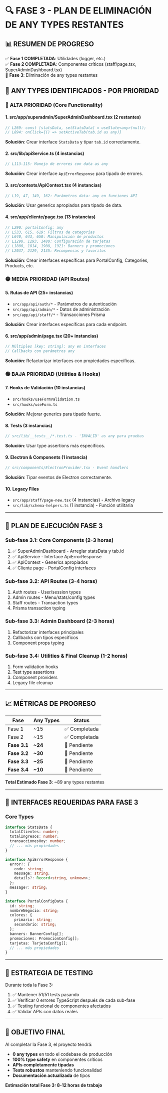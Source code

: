 # 🔍 FASE 3 - PLAN DE ELIMINACIÓN DE ANY TYPES RESTANTES

## 📊 **RESUMEN DE PROGRESO**
✅ **Fase 1 COMPLETADA**: Utilidades (logger, etc.)  
✅ **Fase 2 COMPLETADA**: Componentes críticos (staff/page.tsx, SuperAdminDashboard.tsx)  
🚧 **Fase 3**: Eliminación de any types restantes

## 🎯 **ANY TYPES IDENTIFICADOS - POR PRIORIDAD**

### 🔴 **ALTA PRIORIDAD (Core Functionality)**

#### **1. src/app/superadmin/SuperAdminDashboard.tsx** (2 restantes)
```typescript
// L269: const [statsData, setStatsData] = useState<any>(null);
// L894: onClick={() => setActiveTab(tab.id as any)}
```
**Solución**: Crear interface `StatsData` y tipar `tab.id` correctamente.

#### **2. src/lib/apiService.ts** (4 instancias)
```typescript
// L113-115: Manejo de errores con data as any
```
**Solución**: Crear interface `ApiErrorResponse` para tipado de errores.

#### **3. src/contexts/ApiContext.tsx** (4 instancias)
```typescript
// L19, 47, 149, 162: Parámetros data: any en funciones API
```
**Solución**: Usar generics apropiados para tipado de data.

#### **4. src/app/cliente/page.tsx** (13 instancias)
```typescript
// L290: portalConfig: any
// L533, 615, 619: Filtros de categorías
// L640, 643, 650: Manipulación de productos
// L1290, 1293, 1480: Configuración de tarjetas
// L1800, 1814, 1908, 1921: Banners y promociones
// L2037, 2129, 2135: Recompensas y favoritos
```
**Solución**: Crear interfaces específicas para PortalConfig, Categories, Products, etc.

### 🟡 **MEDIA PRIORIDAD (API Routes)**

#### **5. Rutas de API** (25+ instancias)
- `src/app/api/auth/*` - Parámetros de autenticación 
- `src/app/api/admin/*` - Datos de administración
- `src/app/api/staff/*` - Transacciones Prisma

**Solución**: Crear interfaces específicas para cada endpoint.

#### **6. src/app/admin/page.tsx** (20+ instancias)
```typescript
// Múltiples [key: string]: any en interfaces
// Callbacks con parámetros any
```
**Solución**: Refactorizar interfaces con propiedades específicas.

### 🟢 **BAJA PRIORIDAD (Utilities & Hooks)**

#### **7. Hooks de Validación** (10 instancias)
- `src/hooks/useFormValidation.ts`
- `src/hooks/useForm.ts`

**Solución**: Mejorar generics para tipado fuerte.

#### **8. Tests** (3 instancias)
```typescript
// src/lib/__tests__/*.test.ts - 'INVALID' as any para pruebas
```
**Solución**: Usar type assertions más específicos.

#### **9. Electron & Components** (1 instancia)
```typescript
// src/components/ElectronProvider.tsx - Event handlers
```
**Solución**: Tipar eventos de Electron correctamente.

#### **10. Legacy Files**
- `src/app/staff/page-new.tsx` (4 instancias) - Archivo legacy
- `src/lib/schema-helpers.ts` (1 instancia) - Función utilitaria

---

## 🚀 **PLAN DE EJECUCIÓN FASE 3**

### **Sub-fase 3.1: Core Components (2-3 horas)**
1. ✅ SuperAdminDashboard - Arreglar statsData y tab.id
2. ✅ ApiService - Interface ApiErrorResponse
3. ✅ ApiContext - Generics apropiados
4. ✅ Cliente page - PortalConfig interfaces

### **Sub-fase 3.2: API Routes (3-4 horas)**  
1. Auth routes - User/session types
2. Admin routes - Menu/stats/config types
3. Staff routes - Transaction types
4. Prisma transaction typing

### **Sub-fase 3.3: Admin Dashboard (2-3 horas)**
1. Refactorizar interfaces principales
2. Callbacks con tipos específicos
3. Component props typing

### **Sub-fase 3.4: Utilities & Final Cleanup (1-2 horas)**
1. Form validation hooks
2. Test type assertions  
3. Component providers
4. Legacy file cleanup

---

## 📈 **MÉTRICAS DE PROGRESO**

| Fase | Any Types | Status |
|------|-----------|--------|
| Fase 1 | ~15 | ✅ Completada |
| Fase 2 | ~15 | ✅ Completada |
| **Fase 3.1** | **~24** | 🚧 Pendiente |
| **Fase 3.2** | **~30** | 🚧 Pendiente |
| **Fase 3.3** | **~25** | 🚧 Pendiente |
| **Fase 3.4** | **~10** | 🚧 Pendiente |

**Total Estimado Fase 3**: ~89 any types restantes

---

## 🎯 **INTERFACES REQUERIDAS PARA FASE 3**

### **Core Types**
```typescript
interface StatsData {
  totalClientes: number;
  totalIngresos: number;
  transaccionesHoy: number;
  // ... más propiedades
}

interface ApiErrorResponse {
  error?: {
    code: string;
    message: string;
    details?: Record<string, unknown>;
  };
  message?: string;
}

interface PortalConfigData {
  id: string;
  nombreNegocio: string;
  colores: {
    primario: string;
    secundario: string;
  };
  banners: BannerConfig[];
  promociones: PromocionConfig[];
  tarjetas: TarjetaConfig[];
  // ... más propiedades
}
```

---

## 🎪 **ESTRATEGIA DE TESTING**

Durante toda la Fase 3:
1. ✅ Mantener 51/51 tests pasando
2. ✅ Verificar 0 errores TypeScript después de cada sub-fase  
3. ✅ Testing funcional de componentes afectados
4. ✅ Validar APIs con datos reales

---

## 🏁 **OBJETIVO FINAL**

Al completar la Fase 3, el proyecto tendrá:
- **0 any types** en todo el codebase de producción
- **100% type safety** en componentes críticos
- **APIs completamente tipadas** 
- **Tests robustos** manteniendo funcionalidad
- **Documentación actualizada** de tipos

**Estimación total Fase 3: 8-12 horas de trabajo**
